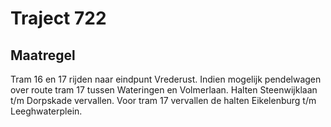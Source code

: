 # Traject 722
## Maatregel
Tram 16 en 17 rijden naar eindpunt Vrederust.
Indien mogelijk pendelwagen over route tram 17 tussen Wateringen en Volmerlaan.
Halten Steenwijklaan t/m Dorpskade vervallen.
Voor tram 17 vervallen de halten Eikelenburg t/m Leeghwaterplein.
